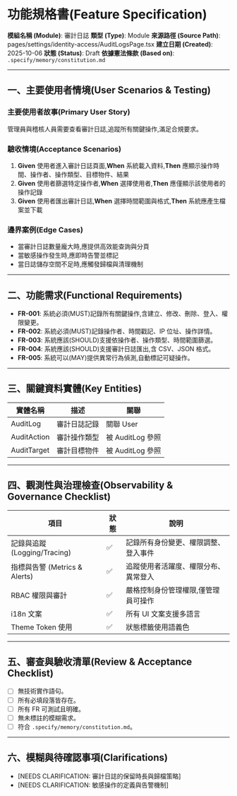 # 功能規格書(Feature Specification)

**模組名稱 (Module)**: 審計日誌
**類型 (Type)**: Module
**來源路徑 (Source Path)**: pages/settings/identity-access/AuditLogsPage.tsx
**建立日期 (Created)**: 2025-10-06
**狀態 (Status)**: Draft
**依據憲法條款 (Based on)**: `.specify/memory/constitution.md`

---

## 一、主要使用者情境(User Scenarios & Testing)

### 主要使用者故事(Primary User Story)
管理員與稽核人員需要查看審計日誌,追蹤所有關鍵操作,滿足合規要求。

### 驗收情境(Acceptance Scenarios)
1. **Given** 使用者進入審計日誌頁面,**When** 系統載入資料,**Then** 應顯示操作時間、操作者、操作類型、目標物件、結果
2. **Given** 使用者篩選特定操作者,**When** 選擇使用者,**Then** 應僅顯示該使用者的操作記錄
3. **Given** 使用者匯出審計日誌,**When** 選擇時間範圍與格式,**Then** 系統應產生檔案並下載

### 邊界案例(Edge Cases)
- 當審計日誌數量龐大時,應提供高效能查詢與分頁
- 當敏感操作發生時,應即時告警並標記
- 當日誌儲存空間不足時,應觸發歸檔與清理機制

---

## 二、功能需求(Functional Requirements)

- **FR-001**: 系統必須(MUST)記錄所有關鍵操作,含建立、修改、刪除、登入、權限變更。
- **FR-002**: 系統必須(MUST)記錄操作者、時間戳記、IP 位址、操作詳情。
- **FR-003**: 系統應該(SHOULD)支援依操作者、操作類型、時間範圍篩選。
- **FR-004**: 系統應該(SHOULD)支援審計日誌匯出,含 CSV、JSON 格式。
- **FR-005**: 系統可以(MAY)提供異常行為偵測,自動標記可疑操作。

---

## 三、關鍵資料實體(Key Entities)
| 實體名稱 | 描述 | 關聯 |
|-----------|------|------|
| AuditLog | 審計日誌記錄 | 關聯 User |
| AuditAction | 審計操作類型 | 被 AuditLog 參照 |
| AuditTarget | 審計目標物件 | 被 AuditLog 參照 |

---

## 四、觀測性與治理檢查(Observability & Governance Checklist)

| 項目 | 狀態 | 說明 |
|------|------|------|
| 記錄與追蹤 (Logging/Tracing) | ✅ | 記錄所有身份變更、權限調整、登入事件 |
| 指標與告警 (Metrics & Alerts) | ✅ | 追蹤使用者活躍度、權限分布、異常登入 |
| RBAC 權限與審計 | ✅ | 嚴格控制身份管理權限,僅管理員可操作 |
| i18n 文案 | ✅ | 所有 UI 文案支援多語言 |
| Theme Token 使用 | ✅ | 狀態標籤使用語義色 |

---

## 五、審查與驗收清單(Review & Acceptance Checklist)

- [ ] 無技術實作語句。
- [ ] 所有必填段落皆存在。
- [ ] 所有 FR 可測試且明確。
- [ ] 無未標註的模糊需求。
- [ ] 符合 `.specify/memory/constitution.md`。

---

## 六、模糊與待確認事項(Clarifications)

- [NEEDS CLARIFICATION: 審計日誌的保留時長與歸檔策略]
- [NEEDS CLARIFICATION: 敏感操作的定義與告警機制]
